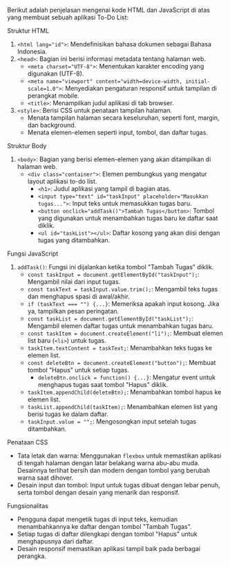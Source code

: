Berikut adalah penjelasan mengenai kode HTML dan JavaScript di atas yang membuat sebuah aplikasi To-Do List:

Struktur HTML
1. `<html lang="id">`: Mendefinisikan bahasa dokumen sebagai Bahasa Indonesia.
2. `<head>`: Bagian ini berisi informasi metadata tentang halaman web.
   - `<meta charset="UTF-8">`: Menentukan karakter encoding yang digunakan (UTF-8).
   - `<meta name="viewport" content="width=device-width, initial-scale=1.0">`: Menyediakan pengaturan responsif untuk tampilan di perangkat mobile.
   - `<title>`: Menampilkan judul aplikasi di tab browser.
3. `<style>`: Berisi CSS untuk penataan tampilan halaman.
   - Menata tampilan halaman secara keseluruhan, seperti font, margin, dan background.
   - Menata elemen-elemen seperti input, tombol, dan daftar tugas.

Struktur Body
1. `<body>`: Bagian yang berisi elemen-elemen yang akan ditampilkan di halaman web.
   - `<div class="container">`: Elemen pembungkus yang mengatur layout aplikasi to-do list.
     - `<h1>`: Judul aplikasi yang tampil di bagian atas.
     - `<input type="text" id="taskInput" placeholder="Masukkan tugas...">`: Input teks untuk memasukkan tugas baru.
     - `<button onclick="addTask()">Tambah Tugas</button>`: Tombol yang digunakan untuk menambahkan tugas baru ke daftar saat diklik.
     - `<ul id="taskList"></ul>`: Daftar kosong yang akan diisi dengan tugas yang ditambahkan.

Fungsi JavaScript
1. `addTask()`: Fungsi ini dijalankan ketika tombol "Tambah Tugas" diklik.
   - `const taskInput = document.getElementById("taskInput");`: Mengambil nilai dari input tugas.
   - `const taskText = taskInput.value.trim();`: Mengambil teks tugas dan menghapus spasi di awal/akhir.
   - `if (taskText === "") {...}`: Memeriksa apakah input kosong. Jika ya, tampilkan pesan peringatan.
   - `const taskList = document.getElementById("taskList");`: Mengambil elemen daftar tugas untuk menambahkan tugas baru.
   - `const taskItem = document.createElement("li");`: Membuat elemen list baru (`<li>`) untuk tugas.
   - `taskItem.textContent = taskText;`: Menambahkan teks tugas ke elemen list.
   - `const deleteBtn = document.createElement("button");`: Membuat tombol "Hapus" untuk setiap tugas.
     - `deleteBtn.onclick = function() {...}`: Mengatur event untuk menghapus tugas saat tombol "Hapus" diklik.
   - `taskItem.appendChild(deleteBtn);`: Menambahkan tombol hapus ke elemen list.
   - `taskList.appendChild(taskItem);`: Menambahkan elemen list yang berisi tugas ke dalam daftar.
   - `taskInput.value = "";`: Mengosongkan input setelah tugas ditambahkan.

Penataan CSS
- Tata letak dan warna: Menggunakan `flexbox` untuk memastikan aplikasi di tengah halaman dengan latar belakang warna abu-abu muda. Desainnya terlihat bersih dan modern dengan tombol yang berubah warna saat dihover.
- Desain input dan tombol: Input untuk tugas dibuat dengan lebar penuh, serta tombol dengan desain yang menarik dan responsif.

Fungsionalitas
- Pengguna dapat mengetik tugas di input teks, kemudian menambahkannya ke daftar dengan tombol "Tambah Tugas".
- Setiap tugas di daftar dilengkapi dengan tombol "Hapus" untuk menghapusnya dari daftar.
- Desain responsif memastikan aplikasi tampil baik pada berbagai perangka.